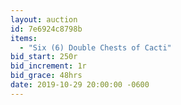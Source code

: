 ```yaml
---
layout: auction
id: 7e6924c8798b
items:
  - "Six (6) Double Chests of Cacti"
bid_start: 250r
bid_increment: 1r
bid_grace: 48hrs
date: 2019-10-29 20:00:00 -0600
---
```

